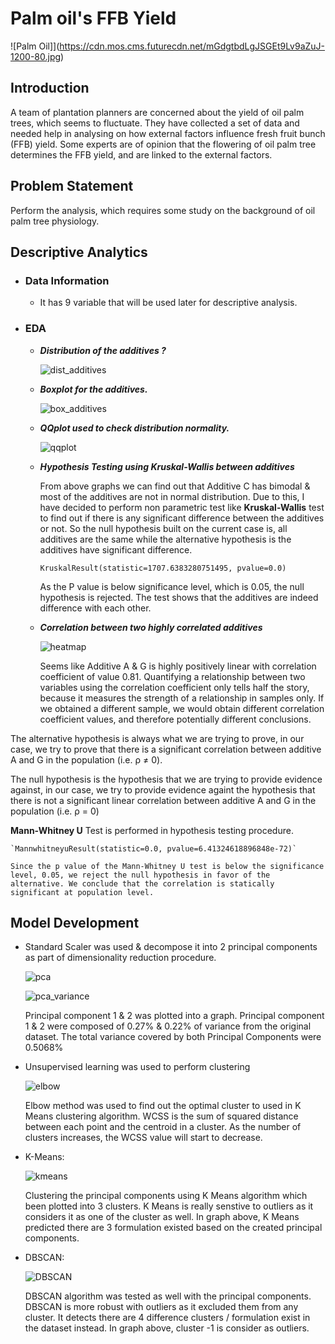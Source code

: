 # Palm oil's FFB Yield

![Palm Oil]](https://cdn.mos.cms.futurecdn.net/mGdgtbdLgJSGEt9Lv9aZuJ-1200-80.jpg)
## Introduction

A team of plantation planners are concerned about the yield of oil palm trees, which seems to fluctuate. They have collected a set of data and needed help in analysing on how external factors influence fresh fruit bunch (FFB) yield. Some experts are of opinion that the flowering of oil palm tree determines the FFB yield, and are linked to the external factors.

## Problem Statement
Perform the analysis, which requires some study on the background of oil palm tree physiology.

## Descriptive Analytics

- ### Data Information
  - It has 9 variable that will be used later for descriptive analysis.
    
- ### EDA
  - **_Distribution of the additives ?_**
 
    ![dist_additives](https://user-images.githubusercontent.com/63250608/173683738-731986b3-6c0c-4b4d-bf66-30d22a0f54ad.png)

  - **_Boxplot for the additives._**
   
    ![box_additives](https://user-images.githubusercontent.com/63250608/173684012-f9c33aa4-4330-40a8-937e-52b5024d603f.png)
    
  - **_QQplot used to check distribution normality._**
  
    ![qqplot](https://user-images.githubusercontent.com/63250608/173684200-b4c28396-bea8-4e27-b3c9-c0ae2aa3e25a.png)
    
  - **_Hypothesis Testing using Kruskal-Wallis between additives_**

    From above graphs we can find out that Additive C has bimodal & most of the additives are not in normal distribution. Due to this, I have decided to perform non parametric test like **Kruskal-Wallis** test to find out if there is any significant difference between the additives or not. So the null hypothesis built on the current case is, all additives are the same while the alternative hypothesis is the additives have significant difference. 
  
    `KruskalResult(statistic=1707.6383280751495, pvalue=0.0)`
    
    As the P value is below significance level, which is 0.05, the null hypothesis is rejected. The test shows that the additives are indeed difference with each other. 
    
  - **_Correlation between two highly correlated additives_**

    ![heatmap](https://user-images.githubusercontent.com/63250608/173684797-e70e96d0-3ab2-46ac-9f5a-a523d5222cb9.png)
    
    Seems like Additive A & G is highly positively linear with correlation coefficient of value 0.81. Quantifying a relationship between two variables using the correlation coefficient only tells half the story, because it measures the strength of a relationship in samples only. If we obtained a different sample, we would obtain different correlation coefficient values, and therefore potentially different conclusions. 

The alternative hypothesis is always what we are trying to prove, in our case, we try to prove that there is a significant correlation between additive A and G in the population (i.e. ρ ≠ 0).

The null hypothesis is the hypothesis that we are trying to provide evidence against, in our case, we try to provide evidence againt the hypothesis that there is not a significant linear correlation between additive A and G in the population (i.e. ρ = 0)

**Mann-Whitney U** Test is performed in hypothesis testing procedure.

    `MannwhitneyuResult(statistic=0.0, pvalue=6.41324618896848e-72)`
    
    Since the p value of the Mann-Whitney U test is below the significance level, 0.05, we reject the null hypothesis in favor of the alternative. We conclude that the correlation is statically significant at population level.
    
## Model Development
  - Standard Scaler was used & decompose it into 2 principal components as part of dimensionality reduction procedure.

    ![pca](https://user-images.githubusercontent.com/63250608/173685550-70c30316-b6a0-4af6-837d-5669c4b894a1.png)

    ![pca_variance](https://user-images.githubusercontent.com/63250608/173685752-364e4c75-1633-4737-9d56-f6af79a39f19.PNG)

    
    Principal component 1 & 2 was plotted into a graph. Principal component 1 & 2 were composed of 0.27% & 0.22% of variance from the original dataset. The total variance covered by both Principal Components were 0.5068%
    
  - Unsupervised learning was used to perform clustering

    ![elbow](https://user-images.githubusercontent.com/63250608/173686081-f25f3564-227a-4946-ad4e-2ac7131f1107.png)

    Elbow method was used to find out the optimal cluster to used in K Means clustering algorithm. WCSS is the sum of squared distance between each point and the centroid in a cluster. As the number of clusters increases, the WCSS value will start to decrease.
    
  - K-Means:
    
    ![kmeans](https://user-images.githubusercontent.com/63250608/173686241-c413692f-d19c-4f8d-ab58-6fe066345986.png)

    Clustering the principal components using K Means algorithm which been plotted into 3 clusters. K Means is really senstive to outliers as it considers it as one of the cluster as well. In graph above, K Means predicted there are 3 formulation existed based on the created principal components.
  
  - DBSCAN:

    ![DBSCAN](https://user-images.githubusercontent.com/63250608/173686436-c81fe950-283a-454b-80fc-b623826da6cc.png)
    
    DBSCAN algorithm was tested as well with the principal components. DBSCAN is more robust with outliers as it excluded them from any cluster. It detects there are 4 difference clusters / formulation exist in the dataset instead. In graph above, cluster -1 is consider as outliers.
    
   
